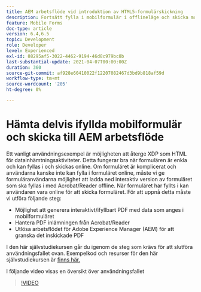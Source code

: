 ```yaml
---
title: AEM arbetsflöde vid introduktion av HTML5-formulärskickning
description: Fortsätt fylla i mobilformulär i offlineläge och skicka mobilformulär för att aktivera AEM arbetsflöde
feature: Mobile Forms
doc-type: article
version: 6.4,6.5
topic: Development
role: Developer
level: Experienced
exl-id: 88295af5-3022-4462-9194-46d8c979bc8b
last-substantial-update: 2021-04-07T00:00:00Z
duration: 360
source-git-commit: af928e60410022f12207082467d3bd9b818af59d
workflow-type: tm+mt
source-wordcount: '205'
ht-degree: 0%

---
```


# Hämta delvis ifyllda mobilformulär och skicka till AEM arbetsflöde

Ett vanligt användningsexempel är möjligheten att återge XDP som HTML för datainhämtningsaktiviteter. Detta fungerar bra när formulären är enkla och kan fyllas i och skickas online. Om formuläret är komplicerat och användarna kanske inte kan fylla i formuläret online, måste vi ge formuläranvändarna möjlighet att ladda ned interaktiv version av formuläret som ska fyllas i med Acrobat/Reader offline. När formuläret har fyllts i kan användaren vara online för att skicka formuläret.
För att uppnå detta måste vi utföra följande steg:

* Möjlighet att generera interaktivt/ifyllbart PDF med data som anges i mobilformuläret
* Hantera PDF inlämningen från Acrobat/Reader
* Utlösa arbetsflödet för Adobe Experience Manager (AEM) för att granska det inskickade PDF

I den här självstudiekursen går du igenom de steg som krävs för att slutföra användningsfallet ovan. Exempelkod och resurser för den här självstudiekursen är [finns här.](part-four.md)

I följande video visas en översikt över användningsfallet

>[!VIDEO](https://video.tv.adobe.com/v/29677?quality=12&learn=on)
